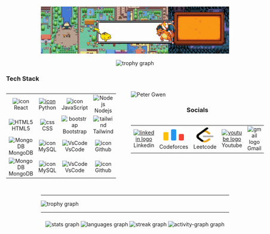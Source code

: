 <!--<h2 align="left">Ambuj Vashistha</h2> -->

![Profile Banner](https://github.com/ambujvashistha/ambujvashistha/blob/main/assets/Github%20Profile%20Pokemon.gif)

<div align="center">
   <img src="https://github-profile-trophy.vercel.app?username=maurodesouza&theme=dracula&column=-1&row=1&margin-w=8&margin-h=8&no-bg=false&no-frame=false&order=4" height="150" alt="trophy graph"  />
</div>
<!-- <h3 align="center">A passionate frontend developer from India</h3> -->



<div style="display: flex; gap: 20px; justify-content: center; align-items: center">

<div id="tech-stack" style="display: flex; flex-direction: column;">

<h3 align="left">Tech Stack</h3>
<table align="left">
  <tr>
    <td align="center" width="96">
        <img src="https://techstack-generator.vercel.app/react-icon.svg" alt="icon" width="65" height="65" />
      <br>React
    </td>
    <td align="center" width="96">
      <a href="#macropower-tech">
        <img src="https://techstack-generator.vercel.app/python-icon.svg" alt="icon" width="65" height="65" />
      </a>
      <br>Python
    </td>
    <td align="center" width="96">
        <img src="https://techstack-generator.vercel.app/js-icon.svg" alt="icon" width="65" height="65" />
      <br>JavaScript
    </td>
     <td align="center" width="96">
        <img src="https://skillicons.dev/icons?i=nodejs" width="48" height="48" alt="Nodejs" />
      <br>Nodejs
      </td>
  </tr>
  <tr>
    <td align="center"  width="96">
        <img src="https://skillicons.dev/icons?i=html" width="48" height="48" alt="HTML5" />
      <br>HTML5
    </td>
    <td align="center" width="96">
        <img src="https://skillicons.dev/icons?i=css" width="48" height="48" alt="css" />
      <br>CSS
    </td>
    <td align="center"  width="96">
        <img src="https://skillicons.dev/icons?i=bootstrap" width="48" height="48" alt="bootstrap" />
      <br>Bootstrap
    </td>
    <td align="center" width="96">
        <img src="https://skillicons.dev/icons?i=tailwind" width="48" height="48" alt="tailwind" />
      <br>Tailwind
    </td>
    </tr>
 <tr>
      <td align="center" width="96">
        <img src="https://skillicons.dev/icons?i=mongodb" width="48" height="48" alt="MongoDB" />
      <br>MongoDB
    </td>
    
<td align="center" width="96">
        <img src="https://techstack-generator.vercel.app/mysql-icon.svg" alt="icon" width="65" height="65" />
      <br>MySQL
    </td>
            <td align="center" width="96">
        <img src="https://skillicons.dev/icons?i=vscode" width="48" height="48" alt="VsCode" />
      <br>VsCode
    </td>
    <td align="center" width="96">
        <img src="https://techstack-generator.vercel.app/github-icon.svg" alt="icon" width="65" height="65" />
      <br>Github
    </td>
 </tr>
  <tr>
      <td align="center" width="96">
        <img src="https://skillicons.dev/icons?i=mongodb" width="48" height="48" alt="MongoDB" />
      <br>MongoDB
    </td>
    
<td align="center" width="96">
        <img src="https://techstack-generator.vercel.app/mysql-icon.svg" alt="icon" width="65" height="65" />
      <br>MySQL
    </td>
            <td align="center" width="96">
        <img src="https://skillicons.dev/icons?i=vscode" width="48" height="48" alt="VsCode" />
      <br>VsCode
    </td>
    <td align="center" width="96">
        <img src="https://techstack-generator.vercel.app/github-icon.svg" alt="icon" width="65" height="65" />
      <br>Github
    </td>
 </tr>
</table>
</div>


   <div style="display: table-cell; vertical-align: middle; padding-left: 20px;">
    <img 
      src="https://github.com/ambujvashistha/ambujvashistha/blob/main/assets/wallpapers/Web_Photo_Editor.jpg"
      alt="Peter Gwen"
      height="230" 
      style="object-fit: cover;"
    >
   
<h3 align="center">Socials</h3>
<table align="left">
  <tr>
    <td align="center" width="66">
        <a href="https://linkedin.com/in/ambuj-vashistha" target="blank">
       <img src="https://raw.githubusercontent.com/maurodesouza/profile-readme-generator/master/src/assets/icons/social/linkedin/default.svg" width="55" height="40" alt="linkedin logo"  margin="5"/>
        </a>
       <br>Linkedin
    </td>
      <td align="center" width="66">
      <a href="https://www.youtube.com/@ambujvashistha" target="blank">
        <img src="https://github.com/ambujvashistha/ambujvashistha/blob/main/assets/icons/code-forces.svg" width="55" height="40" alt="youtube logo"  />
      </a>
      <br>Codeforces
    </td>
    <td align="center" width="66">
        <a href="https://instagram.com/ambuj_vashistha" target="blank">
        <img src="https://github.com/ambujvashistha/ambujvashistha/blob/main/assets/icons/leetcode.svg" width="55" height="40" alt="instagram logo"  />
        </a>
       <br>Leetcode
    </td>
     <td align="center" width="66">
      <a href="https://www.youtube.com/@ambujvashistha" target="blank">
        <img src="https://raw.githubusercontent.com/maurodesouza/profile-readme-generator/master/src/assets/icons/social/youtube/default.svg" width="55" height="40" alt="youtube logo"  />
      </a>
        <br>Youtube
    </td>
     <td align="center" width="66">
        <img src="https://raw.githubusercontent.com/maurodesouza/profile-readme-generator/master/src/assets/icons/social/gmail/default.svg" width="55" height="40" alt="gmail logo"  /> 
        <br>Gmail
      </td>
     
  </tr>

</table> 
</div>
</div>
<br clear="both"/>

---
<img src="https://github-profile-trophy.vercel.app?username=ambujvashistha&theme=dracula&column=-1&row=1&margin-w=8&margin-h=8&no-bg=false&no-frame=false&order=4" height="150" alt="trophy graph"  />

---

###

<div align="center">
  <img src="https://github-readme-stats.vercel.app/api?username=ambujvashistha&hide_title=false&hide_rank=false&show_icons=true&include_all_commits=true&count_private=true&disable_animations=false&theme=dracula&locale=en&hide_border=false&order=1" height="150" alt="stats graph"  />
  <img src="https://github-readme-stats.vercel.app/api/top-langs?username=ambujvashistha&locale=en&hide_title=false&layout=compact&card_width=320&langs_count=5&theme=dracula&hide_border=false&order=2" height="150" alt="languages graph"  />
  <img src="https://streak-stats.demolab.com?user=ambujvashistha&locale=en&mode=daily&theme=dracula&hide_border=false&border_radius=5&order=3" height="150" alt="streak graph"  />
  
  <img src="https://github-readme-activity-graph.vercel.app/graph?username=ambujvashistha&radius=16&theme=react&area=true&order=5" height="300" alt="activity-graph graph"  />
</div>
